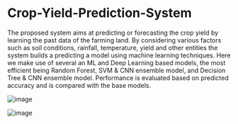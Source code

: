 # Crop-Yield-Prediction-System

The proposed system aims at predicting or forecasting the crop yield by learning the past data of the farming land. By considering various factors such as soil conditions, rainfall, temperature, yield and other entities the system builds a predicting a model using machine learning techniques. Here we make use of several an ML and Deep Learning based models, the most efficient being Random Forest, SVM & CNN ensemble model, and Decision Tree & CNN ensemble model. Performance is evaluated based on predicted accuracy and is compared with the base models.

![image](https://github.com/HarshGupta-2002/Crop-Yield-Prediction-System/assets/81915099/998992f5-d743-4944-9032-fd5875003521)

![image](https://github.com/HarshGupta-2002/Crop-Yield-Prediction-System/assets/81915099/49cb3da8-a913-4ceb-9759-07240592b894)
